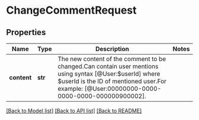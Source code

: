 # ChangeCommentRequest

## Properties
Name | Type | Description | Notes
------------ | ------------- | ------------- | -------------
**content** | **str** | The new content of the comment to be changed.Can contain user mentions using syntax [@User:$userId] where $userId is the ID of mentioned user.For example: [@User:00000000-0000-0000-0000-000000900002]. | 

[[Back to Model list]](../README.md#documentation-for-models) [[Back to API list]](../README.md#documentation-for-api-endpoints) [[Back to README]](../README.md)

